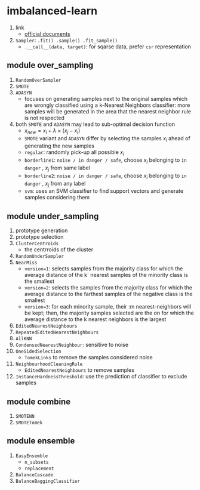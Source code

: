 # imbalanced-learn

1. link
   * [official documents](http://contrib.scikit-learn.org/imbalanced-learn/stable/introduction.html)
2. `Sampler`: `.fit() .sample() .fit_sample()`
   * `.__call__(data, target)`: for sqarse data, prefer `csr` representation

## module over_sampling

1. `RandomOverSampler`
2. `SMOTE`
3. `ADASYN`
   * focuses on generating samples next to the original samples which are wrongly classified using a k-Nearest Neighbors classifier: more samples will be generated in the area that the nearest neighbor rule is not respected
4. both `SMOTE` and `ADASYN` may lead to sub-optimal decision function
   * $x_{new}=x_i + \lambda \times \left( x_j -x_i \right)$
   * `SMOTE` variant and `ADASYN` differ by selecting the samples $x_i$ ahead of generating the new samples
   * `regular`: randomly pick-up all possible $x_i$
   * `borderline1`: `noise / in danger / safe`, choose $x_i$ belonging to `in danger` , $x_j$ from same label
   * `borderline2`: `noise / in danger / safe`, choose $x_i$ belonging to `in danger` , $x_j$ from any label
   * `svm`: uses an SVM classifier to find support vectors and generate samples considering them

## module under_sampling

1. prototype generation
2. prototype selection
3. `ClusterCentroids`
   * the centrroids of the cluster
4. `RandomUnderSampler`
5. `NearMiss`
   * `version=1`: selects samples from the majority class for which the average distance of the k` nearest samples of the minority class is the smallest
   * `version=2`: selects the samples from the majority class for which the average distance to the farthest samples of the negative class is the smallest
   * `version=3`: for each minority sample, their :m nearest-neighbors will be kept; then, the majority samples selected are the on for which the average distance to the k nearest neighbors is the largest
6. `EditedNearestNeighbours`
7. `RepeatedEditedNearestNeighbours`
8. `AllKNN`
9. `CondensedNearestNeighbour`: sensitive to noise
10. `OneSidedSelection`
    * `TomekLinks` to remove the samples considered noise
11. `NeighbourhoodCleaningRule`
    * `EditedNearestNeighbours` to remove samples
12. `InstanceHardnessThreshold`: use the prediction of classifier to exclude samples

## module combine

1. `SMOTENN`
2. `SMOTETomek`

## module ensemble

1. `EasyEnsemble`
   * `n_subsets`
   * `replacement`
2. `BalanceCascade`
3. `BalanceBaggingClassifier`
